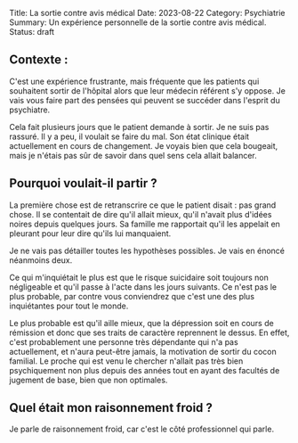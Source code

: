 Title: La sortie contre avis médical
Date: 2023-08-22
Category: Psychiatrie
Summary: Un expérience personnelle de la sortie contre avis médical.
Status: draft

## Contexte :
C'est une expérience frustrante, mais fréquente que les patients qui 
souhaitent sortir de l'hôpital alors que leur médecin référent s'y oppose. 
Je vais vous faire part des pensées qui peuvent se succéder dans l'esprit 
du psychiatre.

Cela fait plusieurs jours que le patient demande à sortir. Je ne suis pas 
rassuré. Il y a peu, il voulait se faire du mal. Son état clinique était 
actuellement en cours de changement. Je voyais bien que cela bougeait, mais 
je n'étais pas sûr de savoir dans quel sens cela allait balancer.

## Pourquoi voulait-il partir ?
La première chose est de retranscrire ce que le patient disait : pas grand 
chose. Il se contentait de dire qu'il allait mieux, qu'il n'avait plus 
d'idées noires depuis quelques jours. Sa famille me rapportait qu'il les 
appelait en pleurant pour leur dire qu'ils lui manquaient.

Je ne vais pas détailler toutes les hypothèses possibles. Je vais en énoncé 
néanmoins deux.

Ce qui m'inquiétait le plus est que le risque suicidaire soit toujours non 
négligeable et qu'il passe à l'acte dans les jours suivants. Ce n'est pas 
le plus probable, par contre vous conviendrez que c'est une des plus 
inquiétantes pour tout le monde.

Le plus probable est qu'il aille mieux, que la dépression soit en cours de 
rémission et donc que ses traits de caractère reprennent le dessus. En 
effet, c'est probablement une personne très dépendante qui n'a pas 
actuellement, et n'aura peut-être jamais, la motivation de sortir du cocon 
familial. Le proche qui est venu le chercher n'allait pas très bien 
psychiquement non plus depuis des années tout en ayant des facultés de 
jugement de 
base, bien que non optimales.

## Quel était mon raisonnement froid ?  
Je parle de raisonnement froid, car c'est le côté professionnel qui parle.